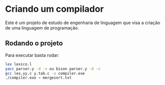 # Criando um compilador
Este é um projeto de estudo de engenharia de linguagem que visa a criação de uma linguagem de programação.

## Rodando o projeto
Para executar basta rodar:
```bash
lex lexico.l
yacc parser.y -d -v ou bison parser.y -d -v
gcc lex.yy.c y.tab.c -o compiler.exe
./compiler.exe < mergesort.txt
```
